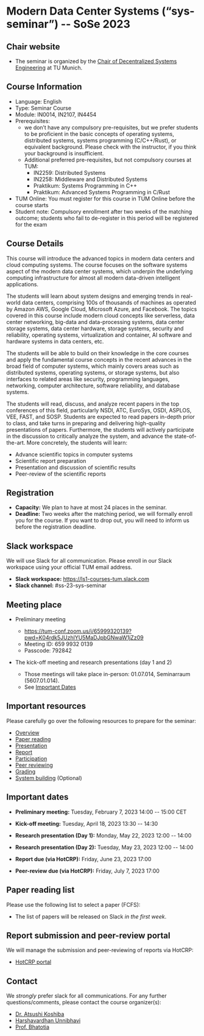 # Modern Data Center Systems (“sys-seminar”) -- SoSe 2023

## Chair website

- The seminar is organized by the [Chair of Decentralized Systems Engineering](https://dse.in.tum.de/) at TU Munich.

## Course Information
- Language: English
- Type: Seminar Course
- Module: IN0014, IN2107, IN4454
- Prerequisites:
   - we don’t have any compulsory pre-requisites, but we prefer students to be proficient in the basic concepts of operating systems, distributed systems, systems programming (C/C++/Rust), or equivalent background. Please check with the instructor, if you think your background is insufficient. 
   - Additional preferred pre-requisites, but not compulsory courses at TUM:
      - IN2259: Distributed Systems
      - IN2258: Middleware and Distributed Systems
      - Praktikum: Systems Programming in C++
      - Praktikum: Advanced Systems Programming in C/Rust
- TUM Online: You must register for this course in TUM Online before the course starts
- Student note: Compulsory enrollment after two weeks of the matching outcome; students who fail to de-register in this period will be registered for the exam

## Course Details
This course will introduce the advanced topics in modern data centers and cloud computing systems. The course focuses on the software systems aspect of the modern data center systems, which underpin the underlying computing infrastructure for almost all modern data-driven intelligent applications.

The students will learn about system designs and emerging trends in real-world data centers, comprising 100s of thousands of machines as operated by Amazon AWS, Google Cloud, Microsoft Azure, and Facebook. The topics covered in this course include modern cloud concepts like serverless, data center networking, big-data and data-processing systems, data center storage systems, data center hardware, storage systems, security and reliability, operating systems, virtualization and container, AI software and hardware systems in data centers, etc.

The students will be able to build on their knowledge in the core courses and apply the fundamental course concepts in the recent advances in the broad field of computer systems, which mainly covers areas such as distributed systems, operating systems, or storage systems, but also interfaces to related areas like security, programming languages, networking, computer architecture, software reliability, and database systems.

The students will read, discuss, and analyze recent papers in the top conferences of this field, particularly NSDI, ATC, EuroSys, OSDI, ASPLOS, VEE, FAST, and SOSP. Students are expected to read papers in-depth prior to class, and take turns in preparing and delivering high-quality presentations of papers. Furthermore, the students will actively participate in the discussion to critically analyze the system, and advance the state-of-the-art. More concretely, the students will learn:
- Advance scientific topics in computer systems
- Scientific report preparation 
- Presentation and discussion of scientific results
- Peer-review of the scientific reports 

## Registration

- **Capacity:** We plan to have at most 24 places in the seminar.
- **Deadline:** Two weeks after the matching period, we will formally enroll you for the course. If you want to drop out, you will need to inform us before the registration deadline.  

## Slack workspace

We will use Slack for all communication. Please enroll in our Slack workspace using your official TUM email address.

- **Slack workspace:** https://ls1-courses-tum.slack.com
- **Slack channel:** #ss-23-sys-seminar

## Meeting place

- Preliminary meeting
   - https://tum-conf.zoom.us/j/65999320139?pwd=K04rdk5JUzhlYU5MaDJpbGNwaW1jZz09
   - Meeting ID: 659 9932 0139
   - Passcode: 792842

- The kick-off meeting and research presentations (day 1 and 2)
   - Those meetings will take place in-person: 01.07.014, Seminarraum (5607.01.014).   
   - See [Important Dates](#important-dates)

## Important resources

Please carefully go over the following resources to prepare for the seminar:

- [Overview](docs/sys-seminar-overview.pdf)
- [Paper reading](docs/paper-reading.pdf)
- [Presentation](docs/presentation.pdf)
- [Report](docs/report.pdf)
- [Participation](docs/participation.pdf)
- [Peer reviewing](docs/peer-review.pdf)
- [Grading](docs/grading.pdf)
- [System building](docs/system-building.pdf) (Optional)

## Important dates

- **Preliminary meeting:** Tuesday, February 7, 2023 14:00 -- 15:00 CET

- **Kick-off meeting:** Tuesday, April 18, 2023 13:30 -- 14:30 

- **Research presentation (Day 1):** Monday, May 22, 2023 12:00 -- 14:00 

- **Research presentation (Day 2):** Tuesday, May 23, 2023 12:00 -- 14:00 

- **Report due (via HotCRP):** Friday, June 23, 2023 17:00

- **Peer-review due (via HotCRP):** Friday, July 7, 2023 17:00


## Paper reading list

Please use the following list to select a paper (FCFS): 

- The list of papers will be released on Slack *in the first week*.


## Report submission and peer-review portal

We will manage the submission and peer-reviewing of reports via HotCRP:

- [HotCRP portal](https://tum-ss2021.hotcrp.com/) 


## Contact

We *strongly* prefer slack for all communications. For any further questions/comments, please contact the course organizer(s):
- [Dr. Atsushi Koshiba](https://atsushikoshiba.github.io/)
- [Harshavardhan Unnibhavi](https://harshanavkis.github.io/)
- [Prof. Bhatotia](https://dse.in.tum.de/bhatotia/)

